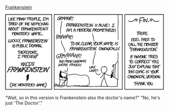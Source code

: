 [Frankenstein](https://xkcd.com/1589)

![Frankenstein](./random_comic.png)

"Wait, so in this version is Frankenstein also the doctor's name?" "No, he's just 'The Doctor'."

